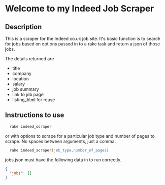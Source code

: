 # Welcome to my Indeed Job Scraper

## Description

This is a scraper for the Indeed.co.uk job site. It's basic function is to search for jobs based on options passed in to a rake task and return a json of those jobs.

The details returned are

- title
- company
- location
- salary
- job summary
- link to job page
- listing_html for reuse

## Instructions to use

```zsh
  rake indeed_scraper
```

or with options to scrape for a particular job type and number of pages to scrape. No spaces between arguments, just a comma.

```zsh
  rake indeed_scraper[job_type,number_of_pages]
```

jobs.json must have the following data in to run correctly.

```json
{
  "jobs": []
}
```
